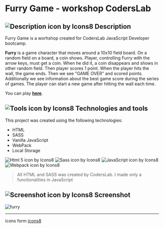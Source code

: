 # Furry Game - workshop CodersLab

## ![Description icon by Icons8](https://img.icons8.com/dusk/24/000000/document--v1.png) Description

Furry Game is a worhshop created for CodersLab JavaScript Developer bootcamp.

**Furry** is a game character that moves around a 10x10 field board. On a random field on a board, a coin shows. Player, controlling Furry with the arrow keys, must get a coin. When he did it, a coin disappears and shows in other random field. Then player scores 1 point. When the player hits the wall, the game ends. Then we see "GAME OVER" and scored points. Additionally we see information about the best game score during the series of games. The player can start a new game after hitting the wall each time.

You can play **[here](https://majka521.github.io/FurryGame-workshop-CodersLab/)**.

## ![Tools icon by Icons8](https://img.icons8.com/external-icongeek26-linear-colour-icongeek26/24/000000/external-tools-plumbing-icongeek26-linear-colour-icongeek26.png) Technologies and tools

This project was created using the following technologies:

- HTML
- SASS
- Vanilla JavaScript
- WebPack
- Local Storage

![Html 5 icon by Icons8](https://img.icons8.com/color/50/000000/html-5.png)
![Sass icon by Icons8](https://img.icons8.com/color/50/000000/sass.png)
![JavaScript icon by Icons8](https://img.icons8.com/color/50/000000/javascript--v2.png)
![Webpack icon by Icons8](https://img.icons8.com/color/50/000000/webpack.png)

> All HTML and SASS was created by CodersLab. I made only a functionalities in JavaScript

## ![Screenshot icon by Icons8](https://img.icons8.com/dusk/24/000000/unsplash.png) Screenshot

![furry](https://media.giphy.com/media/3dr3Q8qJfF8qdFWi19/giphy.gif)

---

icons form [icons8](https://icons8.com/)
